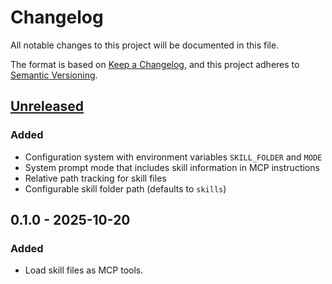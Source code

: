 # Changelog

All notable changes to this project will be documented in this file.

The format is based on [Keep a Changelog](https://keepachangelog.com/en/1.1.0/),
and this project adheres to [Semantic Versioning](https://semver.org/spec/v2.0.0.html).

## [Unreleased]

### Added

- Configuration system with environment variables `SKILL_FOLDER` and `MODE`
- System prompt mode that includes skill information in MCP instructions
- Relative path tracking for skill files
- Configurable skill folder path (defaults to `skills`)

## 0.1.0 - 2025-10-20

### Added

- Load skill files as MCP tools.

[unreleased]: https://github.com/DiscreteTom/agent-skills-mcp/compare/v0.1.0...HEAD
[0.1.0]: https://github.com/DiscreteTom/agent-skills-mcp/releases/tag/v0.1.0
